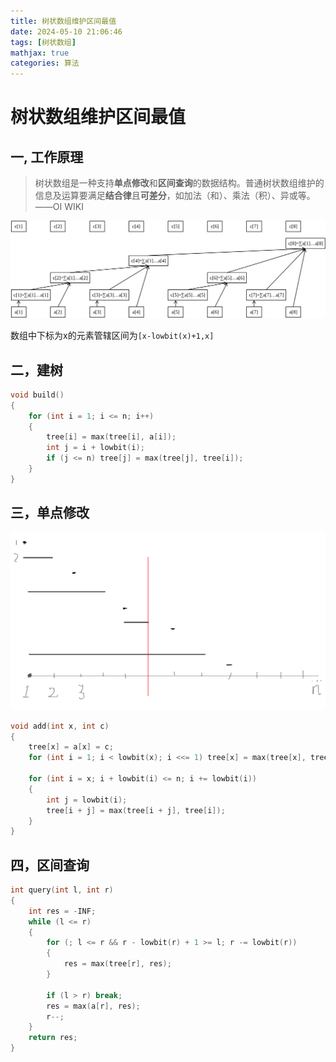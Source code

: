 ```yaml
---
title: 树状数组维护区间最值
date: 2024-05-10 21:06:46
tags: [树状数组]
mathjax: true
categories: 算法
---
```

# 树状数组维护区间最值

## 一, 工作原理

> 树状数组是一种支持**单点修改**和**区间查询**的数据结构。普通树状数组维护的信息及运算要满足**结合律**且**可差分**，如加法（和）、乘法（积）、异或等。 ——OI WIKI

![img](树状数组维护区间最值\01.svg)

数组中下标为x的元素管辖区间为```[x-lowbit(x)+1,x]```

## 二，建树

```c++
void build()
{
    for (int i = 1; i <= n; i++)
    {
        tree[i] = max(tree[i], a[i]);
        int j = i + lowbit(i);
        if (j <= n) tree[j] = max(tree[j], tree[i]);
    }
}
```

## 三，单点修改

![img](树状数组维护区间最值\02.png)

```c++
void add(int x, int c)
{
    tree[x] = a[x] = c;
    for (int i = 1; i < lowbit(x); i <<= 1) tree[x] = max(tree[x], tree[x - i]);

    for (int i = x; i + lowbit(i) <= n; i += lowbit(i))
    {
        int j = lowbit(i);
        tree[i + j] = max(tree[i + j], tree[i]);
    }
}
```

## 四，区间查询

```c++
int query(int l, int r)
{
    int res = -INF;
    while (l <= r)
    {
        for (; l <= r && r - lowbit(r) + 1 >= l; r -= lowbit(r))
        {
            res = max(tree[r], res);
        }

        if (l > r) break;
        res = max(a[r], res);
        r--;
    }
    return res;
}
```